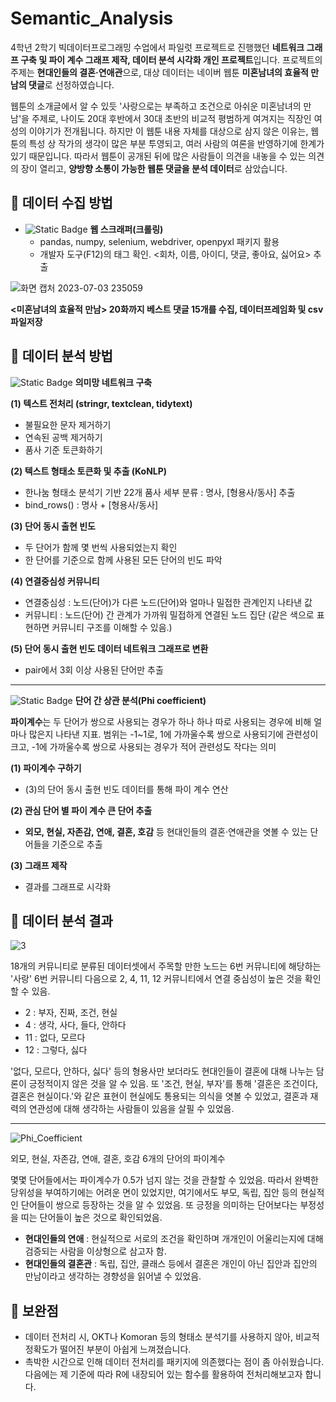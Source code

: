 # Semantic_Analysis

4학년 2학기 빅데이터프로그래밍 수업에서 파일럿 프로젝트로 진행했던 **네트워크 그래프 구축 및 파이 계수 그래프 제작, 데이터 분석 시각화 개인 프로젝트**입니다. 프로젝트의 주제는 **현대인들의 결혼·연애관**으로, 대상 데이터는 네이버 웹툰 **미혼남녀의 효율적 만남의 댓글**로 선정하였습니다. 

웹툰의 소개글에서 알 수 있듯 '사랑으로는 부족하고 조건으로 아쉬운 미혼남녀의 만남'을 주제로, 나이도 20대 후반에서 30대 초반의 비교적 평범하게 여겨지는 직장인 여성의 이야기가 전개됩니다. 하지만 이 웹툰 내용 자체를 대상으로 삼지 않은 이유는, 웹툰의 특성 상 작가의 생각이 많은 부분 투영되고, 여러 사람의 여론을 반영하기에 한계가 있기 때문입니다. 따라서 웹툰이 공개된 뒤에 많은 사람들이 의견을 내놓을 수 있는 의견의 장이 열리고, **양방향 소통이 가능한 웹툰 댓글을 분석 데이터**로 삼았습니다.

## 📌 데이터 수집 방법
- ![Static Badge](https://img.shields.io/badge/Python-%230000FF) **웹 스크래퍼(크롤링)**
   * pandas, numpy, selenium, webdriver, openpyxl 패키지 활용
   * 개발자 도구(F12)의 태그 확인. <회차, 이름, 아이디, 댓글, 좋아요, 싫어요> 추출

![화면 캡처 2023-07-03 235059](https://github.com/SemiKwon/Semantic_Analysis/assets/76101347/f72f2690-343b-4a63-9ac3-df49ac2e6e4e)

**<미혼남녀의 효율적 만남> 20화까지 베스트 댓글 15개를 수집, 데이터프레임화 및 csv 파일저장**

## 📌 데이터 분석 방법
![Static Badge](https://img.shields.io/badge/R-%23FF0000) **의미망 네트워크 구축**

**(1) 텍스트 전처리 (stringr, textclean, tidytext)**
   - 불필요한 문자 제거하기
   - 연속된 공백 제거하기
   - 품사 기준 토큰화하기

**(2) 텍스트 형태소 토큰화 및 추출 (KoNLP)**
   - 한나눔 형태소 분석기 기반 22개 품사 세부 분류 : 명사, [형용사/동사] 추출
   - bind_rows() : 명사 + [형용사/동사]

**(3) 단어 동시 출현 빈도**
   - 두 단어가 함께 몇 번씩 사용되었는지 확인
   - 한 단어를 기준으로 함께 사용된 모든 단어의 빈도 파악

**(4) 연결중심성 커뮤니티**
   - 연결중심성 : 노드(단어)가 다른 노드(단어)와 얼마나 밀접한 관계인지 나타낸 값
   - 커뮤니티 : 노드(단어) 간 관계가 가까워 밀접하게 연결된 노드 집단 (같은 색으로 표현하면 커뮤니티 구조를 이해할 수 있음.)

**(5) 단어 동시 출현 빈도 데이터 네트워크 그래프로 변환**
   - pair에서 3회 이상 사용된 단어만 추출

***
![Static Badge](https://img.shields.io/badge/R-%23FF0000) **단어 간 상관 분석(Phi coefficient)**


**파이계수**는 두 단어가 쌍으로 사용되는 경우가 하나 하나 따로 사용되는 경우에 비해 얼마나 많은지 나타낸 지표. 범위는 -1~1로, 1에 가까울수록 쌍으로 사용되기에 관련성이 크고, -1에 가까울수록 쌍으로 사용되는 경우가 적어 관련성도 작다는 의미

**(1) 파이계수 구하기**
   - (3)의 단어 동시 출현 빈도 데이터를 통해 파이 계수 연산

**(2) 관심 단어 별 파이 계수 큰 단어 추출**
   - **외모, 현실, 자존감, 연애, 결혼, 호감** 등 현대인들의 결혼·연애관을 엿볼 수 있는 단어들을 기준으로 추출

**(3) 그래프 제작**
   - 결과를 그래프로 시각화

## 📌 데이터 분석 결과

![3](https://github.com/SemiKwon/Semantic_Analysis/assets/76101347/7230a018-9bef-4ab8-af8a-840b3671c32c)

18개의 커뮤니티로 분류된 데이터셋에서 주목할 만한 노드는 6번 커뮤니티에 해당하는 '사랑'
6번 커뮤니티 다음으로 2, 4, 11, 12 커뮤니티에서 연결 중심성이 높은 것을 확인할 수 있음.

* 2 : 부자, 진짜, 조건, 현실
* 4 : 생각, 사다, 들다, 안하다
* 11 : 없다, 모르다
* 12 : 그렇다, 싫다

'없다, 모르다, 안하다, 싫다' 등의 형용사만 보더라도 현대인들이 결혼에 대해 나누는 담론이 긍정적이지 않은 것을 알 수 있음. 또 '조건, 현실, 부자'를 통해 '결혼은 조건이다, 결혼은 현실이다.'와 같은 표현이 현실에도 통용되는 의식을 엿볼 수 있었고, 결혼과 재력의 연관성에 대해 생각하는 사람들이 있음을 살필 수 있었음. 

---

![Phi_Coefficient](https://github.com/SemiKwon/Semantic_Analysis/assets/76101347/99dbd275-7d96-4c81-abe2-08f596041037)

외모, 현실, 자존감, 연애, 결혼, 호감 6개의 단어의 파이계수

몇몇 단어들에서는 파이계수가 0.5가 넘지 않는 것을 관찰할 수 있었음. 따라서 완벽한 당위성을 부여하기에는 어려운 면이 있었지만, 여기에서도 부모, 독립, 집안 등의 현실적인 단어들이 쌍으로 등장하는 것을 알 수 있었음. 또 긍정을 의미하는 단어보다는 부정성을 띠는 단어들이 높은 것으로 확인되었음.

- **현대인들의 연애** : 현실적으로 서로의 조건을 확인하며 개개인이 어울리는지에 대해 검증되는 사람을 이상형으로 삼고자 함.
- **현대인들의 결혼관** : 독립, 집안, 클래스 등에서 결혼은 개인이 아닌 집안과 집안의 만남이라고 생각하는 경향성을 읽어낼 수 있었음.

## 📌 보완점
* 데이터 전처리 시, OKT나 Komoran 등의 형태소 분석기를 사용하지 않아, 비교적 정확도가 떨어진 부분이 아쉽게 느껴졌습니다.
* 촉박한 시간으로 인해 데이터 전처리를 패키지에 의존했다는 점이 좀 아쉬웠습니다. 다음에는 제 기준에 따라 R에 내장되어 있는 함수를 활용하여 전처리해보고자 합니다.
